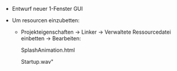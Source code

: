 - Entwurf neuer 1-Fenster GUI


- Um resourcen einzubetten:
  - Projekteigenschaften -> Linker -> Verwaltete Ressourcedatei einbetten -> Bearbeiten:

    SplashAnimation.html

    Startup.wav"
